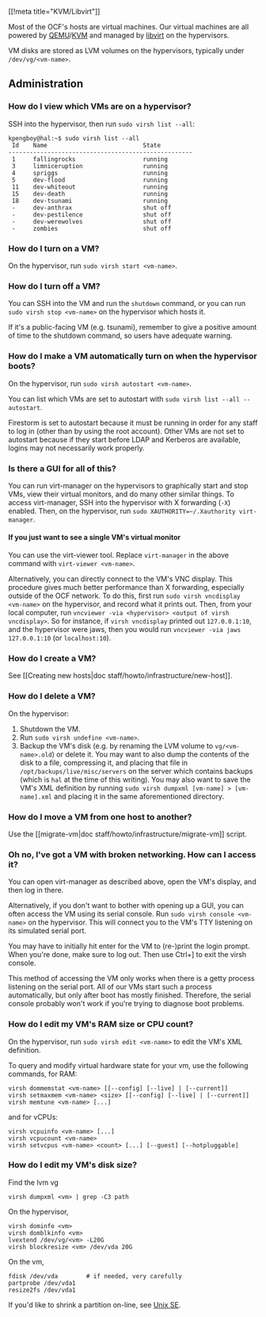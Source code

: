[[!meta title="KVM/Libvirt"]]

Most of the OCF's hosts are virtual machines. Our virtual machines are all
powered by [QEMU][qemu]/[KVM][kvm] and managed by [libvirt][libvirt] on the
hypervisors.

VM disks are stored as LVM volumes on the hypervisors, typically under
`/dev/vg/<vm-name>`.

[qemu]: https://www.qemu.org/
[kvm]: https://www.linux-kvm.org/
[libvirt]: https://libvirt.org/


## Administration

### How do I view which VMs are on a hypervisor?

SSH into the hypervisor, then run `sudo virsh list --all`:

    kpengboy@hal:~$ sudo virsh list --all
     Id    Name                           State
    ----------------------------------------------------
     1     fallingrocks                   running
     3     limniceruption                 running
     4     spriggs                        running
     5     dev-flood                      running
     11    dev-whiteout                   running
     15    dev-death                      running
     18    dev-tsunami                    running
     -     dev-anthrax                    shut off
     -     dev-pestilence                 shut off
     -     dev-werewolves                 shut off
     -     zombies                        shut off

### How do I turn on a VM?

On the hypervisor, run `sudo virsh start <vm-name>`.

### How do I turn off a VM?

You can SSH into the VM and run the `shutdown` command, or you can run
`sudo virsh stop <vm-name>` on the hypervisor which hosts it.

If it's a public-facing VM (e.g. tsunami), remember to give a positive amount
of time to the shutdown command, so users have adequate warning.

### How do I make a VM automatically turn on when the hypervisor boots?

On the hypervisor, run `sudo virsh autostart <vm-name>`.

You can list which VMs are set to autostart with `sudo virsh list --all
--autostart`.

Firestorm is set to autostart because it must be running in order for any staff
to log in (other than by using the root account). Other VMs are not set to
autostart because if they start before LDAP and Kerberos are available, logins
may not necessarily work properly.

### Is there a GUI for all of this?

You can run virt-manager on the hypervisors to graphically start and stop VMs,
view their virtual monitors, and do many other similar things. To access
virt-manager, SSH into the hypervisor with X forwarding (`-X`) enabled. Then, on
the hypervisor, run `sudo XAUTHORITY=~/.Xauthority virt-manager`.

#### If you just want to see a single VM's virtual monitor

You can use the virt-viewer tool. Replace `virt-manager` in the above command
with `virt-viewer <vm-name>`.

Alternatively, you can directly connect to the VM's VNC display. This procedure
gives much better performance than X forwarding, especially outside of the OCF
network.  To do this, first run `sudo virsh vncdisplay <vm-name>` on the
hypervisor, and record what it prints out. Then, from your local computer, run
`vncviewer -via <hypervisor> <output of virsh vncdisplay>`. So for instance, if
`virsh vncdisplay` printed out `127.0.0.1:10`, and the hypervisor were jaws,
then you would run `vncviewer -via jaws 127.0.0.1:10` (or `localhost:10`).

### How do I create a VM?

See [[Creating new hosts|doc staff/howto/infrastructure/new-host]].

### How do I delete a VM?

On the hypervisor:

1. Shutdown the VM.
2. Run `sudo virsh undefine <vm-name>`.
3. Backup the VM's disk (e.g. by renaming the LVM volume to `vg/<vm-name>.old`)
   or delete it. You may want to also dump the contents of the disk to a file,
   compressing it, and placing that file in `/opt/backups/live/misc/servers` on
   the server which contains backups (which is `hal` at the time of this
   writing). You may also want to save the VM's XML definition by running
   `sudo virsh dumpxml [vm-name] > [vm-name].xml` and placing it in the same
   aforementioned directory.

### How do I move a VM from one host to another?

Use the [[migrate-vm|doc staff/howto/infrastructure/migrate-vm]] script.

### Oh no, I've got a VM with broken networking. How can I access it?

You can open virt-manager as described above, open the VM's display, and then
log in there.

Alternatively, if you don't want to bother with opening up a GUI, you can often
access the VM using its serial console. Run `sudo virsh console <vm-name>` on
the hypervisor. This will connect you to the VM's TTY listening on its simulated
serial port.

You may have to initially hit enter for the VM to (re-)print the login prompt.
When you're done, make sure to log out. Then use Ctrl+] to exit the virsh
console.

This method of accessing the VM only works when there is a getty process
listening on the serial port. All of our VMs start such a process automatically,
but only after boot has mostly finished. Therefore, the serial console probably
won't work if you're trying to diagnose boot problems.

### How do I edit my VM's RAM size or CPU count?

On the hypervisor, run `sudo virsh edit <vm-name>` to edit the VM's XML
definition.

To query and modify virtual hardware state for your vm, use the following commands,
for RAM:

    virsh dommemstat <vm-name> [[--config] [--live] | [--current]]
    virsh setmaxmem <vm-name> <size> [[--config] [--live] | [--current]]
    virsh memtune <vm-name> [...]
and for vCPUs:

    virsh vcpuinfo <vm-name> [...]
    virsh vcpucount <vm-name>
    virsh setvcpus <vm-name> <count> [...] [--guest] [--hotpluggable]

### How do I edit my VM's disk size?

Find the lvm vg

    virsh dumpxml <vm> | grep -C3 path

On the hypervisor,

    virsh dominfo <vm>
    virsh domblkinfo <vm>
    lvextend /dev/vg/<vm> -L20G
    virsh blockresize <vm> /dev/vda 20G

On the vm,

    fdisk /dev/vda        # if needed, very carefully
    partprobe /dev/vda1
    resize2fs /dev/vda1

If you'd like to shrink a partition on-line, see [Unix SE](https://unix.stackexchange.com/questions/226872/how-to-shrink-root-filesystem-without-booting-a-livecd#227318).
